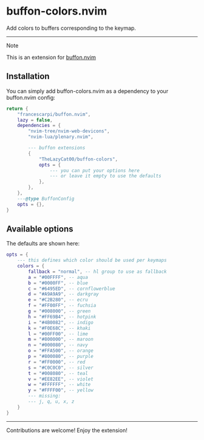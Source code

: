 # buffon-colors.nvim

Add colors to buffers corresponding to the keymap.

---

> [!NOTE]
> This is an extension for [buffon.nvim](https://github.com/francescarpi/buffon.nvim)

## Installation

You can simply add buffon-colors.nvim as a dependency to your buffon.nvim config:

```lua
return {
    "francescarpi/buffon.nvim",
    lazy = false,
    dependencies = {
        "nvim-tree/nvim-web-devicons",
        "nvim-lua/plenary.nvim",

        --- buffon extensions
        {
            "TheLazyCat00/buffon-colors",
            opts = {
                --- you can put your options here
                --- or leave it empty to use the defaults
            },
        },
    },
    ---@type BuffonConfig
    opts = {},
}
```

## Available options

The defaults are shown here:

```lua
opts = {
    --- this defines which color should be used per keymaps
    colors = {
        fallback = "normal", -- hl group to use as fallback
        a = "#00FFFF", -- aqua
        b = "#0000FF", -- blue
        c = "#6495ED", -- cornflowerblue
        d = "#A9A9A9", -- darkgray
        e = "#C2B280", -- ecru
        f = "#FF00FF", -- fuchsia
        g = "#008000", -- green
        h = "#FF69B4", -- hotpink
        i = "#4B0082", -- indigo
        k = "#F0E68C", -- khaki
        l = "#00FF00", -- lime
        m = "#800000", -- maroon
        n = "#000080", -- navy
        o = "#FFA500", -- orange
        p = "#800080", -- purple
        r = "#FF0000", -- red
        s = "#C0C0C0", -- silver
        t = "#008080", -- teal
        v = "#EE82EE", -- violet
        w = "#FFFFFF", -- white
        y = "#FFFF00", -- yellow
        --- missing:
        --- j, q, u, x, z
    }
}
```

---

Contributions are welcome! Enjoy the extension!
